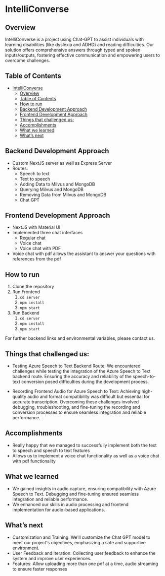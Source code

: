 # IntelliConverse




## Overview

IntelliConverse is a project using Chat-GPT to assist individuals with learning disabilities (like dyslexia and ADHD) and reading difficulties. Our solution offers comprehensive answers through typed and spoken inputs/outputs, fostering effective communication and empowering users to overcome challenges.

## Table of Contents
- [IntelliConverse](#intelliconverse)
	- [Overview](#overview)
	- [Table of Contents](#table-of-contents)
	- [How to run](#how-to-run)
	- [Backend Development Approach](#backend-development-approach)
	- [Frontend Development Approach](#frontend-development-approach)
	- [Things that challenged us:](#things-that-challenged-us)
	- [Accomplishments](#accomplishments)
	- [What we learned](#what-we-learned)
	- [What’s next](#whats-next)

## Backend Development Approach
 - Custom NextJS server as well as Express Server
 - Routes:
   - Speech to text
   - Text to speech
   - Adding Data to Milvus and MongoDB
   - Querying Milvus and MongoDB
   - Removing Data from Milvus and MongoDB
   - Chat GPT


## Frontend Development Approach
 - NextJS with Material UI
 - Implemented three chat interfaces
   - Regular chat
   - Voice chat
   - Voice chat with PDF
 - Voice chat with pdf allows the assistant to answer your questions with references from the pdf


## How to run

1. Clone the repository
2. Run Frontend
   1. `cd server`
   2. `npm install`
   3. `npm start`
3. Run Backend
   1. `cd server`
   2. `npm install`
   3. `npm start`

For further backend links and environmental variables, please contact us.

## Things that challenged us:
-	Testing Azure Speech to Text Backend Route: We encountered challenges while testing the integration of the Azure Speech to Text backend route. Ensuring the accuracy and reliability of the speech-to-text conversion posed difficulties during the development process.

-	Recording Frontend Audio for Azure Speech to Text: Achieving high-quality audio and format compatibility was difficult but essential for accurate transcription. Overcoming these challenges involved debugging, troubleshooting, and fine-tuning the recording and conversion processes to ensure seamless integration and reliable performance.

## Accomplishments
 - Really happy that we managed to successfully implement both the text to speech and speech to text features
 - Allows us to implement a voice chat functionality as well as a voice chat with pdf functionality

## What we learned
 - We gained insights in audio capture, ensuring compatibility with Azure Speech to Text. Debugging and fine-tuning ensured seamless integration and reliable performance. 
 - We enhanced our skills in audio processing and frontend implementation for audio-based applications.

## What’s next
- Customization and Training: We'll customize the Chat GPT model to meet our project's objectives, emphasizing a safe and supportive environment.
- User Feedback and Iteration: Collecting user feedback to enhance the system and improve user experiences.
- Features: Allow uploading more than one pdf at a time, audio streaming to ensure faster responses
